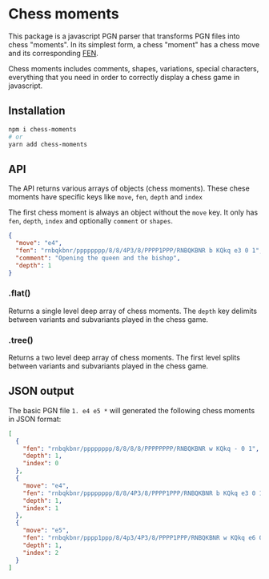 # Chess moments

This package is a javascript PGN parser that transforms PGN files into chess "moments".
In its simplest form, a chess "moment" has a chess move and its corresponding
[FEN](https://en.wikipedia.org/wiki/Forsyth%E2%80%93Edwards_Notation).

Chess moments includes comments, shapes, variations, special characters, everything
that you need in order to correctly display a chess game in javascript.

## Installation

```bash
npm i chess-moments
# or
yarn add chess-moments
```

## API

The API returns various arrays of objects (chess moments).
These chese moments have specific keys like `move`, `fen`, `depth` and `index`

The first chess moment is always an object without the `move` key.
It only has `fen`, `depth`, `index` and optionally `comment` or `shapes`.

```json
{
  "move": "e4",
  "fen": "rnbqkbnr/pppppppp/8/8/4P3/8/PPPP1PPP/RNBQKBNR b KQkq e3 0 1",
  "comment": "Opening the queen and the bishop",
  "depth": 1
}
```

### .flat()

Returns a single level deep array of chess moments.
The `depth` key delimits between variants and subvariants played in the chess game.

### .tree()

Returns a two level deep array of chess moments.
The first level splits between variants and subvariants played in the chess game.

## JSON output

The basic PGN file `1. e4 e5 *` will generated the following chess moments in JSON format:

```json
[
  {
    "fen": "rnbqkbnr/pppppppp/8/8/8/8/PPPPPPPP/RNBQKBNR w KQkq - 0 1",
    "depth": 1,
    "index": 0
  },
  {
    "move": "e4",
    "fen": "rnbqkbnr/pppppppp/8/8/4P3/8/PPPP1PPP/RNBQKBNR b KQkq e3 0 1",
    "depth": 1,
    "index": 1
  },
  {
    "move": "e5",
    "fen": "rnbqkbnr/pppp1ppp/8/4p3/4P3/8/PPPP1PPP/RNBQKBNR w KQkq e6 0 2",
    "depth": 1,
    "index": 2
  }
]
```
